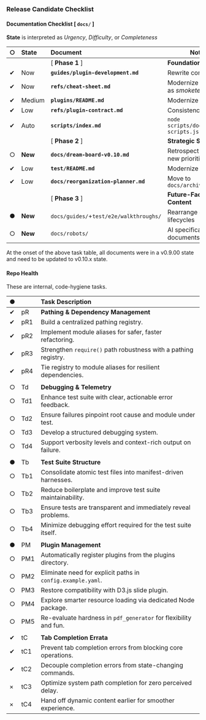 ### Release Candidate Checklist


#### Documentation Checklist [ `docs/` ]

**State** is interpreted as *Urgency*, *Difficulty*, or *Completeness*

| ○ | State   | Document                                | Notes                                  |
|:--|:--------|:----------------------------------------|----------------------------------------|
|   |         | [ **Phase 1** ]                         | **Foundational Update**                |
| ✔ | Now     | **`guides/plugin-development.md`**      | Rewrite completely                     |
| ✔ | Now     | **`refs/cheat-sheet.md`**               | Modernize - doubles as *smoketester*   |
| ✔ | Medium  | **`plugins/README.md`**                 | Modernize                              |
| ✔ | Low     | **`refs/plugin-contract.md`**           | Consistency                            |
| ✔ | Auto    | **`scripts/index.md`**                  | `node scripts/docs/update-scripts.js`  |
|   |         | [ **Phase 2** ]                         | **Strategic Synthesis**                |
| ○ | **New** | **`docs/dream-board-v0.10.md`**         | Retrospect of reorg + new priorities   |
| ✔ | Low     | **`test/README.md`**                    | Modernize                              |
| ✔ | Low     | **`docs/reorganization-planner.md`**    | Move to `docs/archive/v0.10/`          |
|   |         | [ **Phase 3** ]                         | **Future-Facing Content**              |
| ● | **New** | `docs/guides/`+`test/e2e/walkthroughs/` | Rearrange `e2e`, lifecycles            |
| ○ | **New** | `docs/robots/`                          | AI specification documents**           |

At the onset of the above task table, all documents were in a v0.9.00 state and need to be updated to v0.10.x state. 

#### Repo Health

These are internal, code-hygiene tasks.

| ● |     | Task Description                                                 |
|:--|:----|:-----------------------------------------------------------------|
| ✔ | pR  | **Pathing & Dependency Management**                              |
| ✔ | pR1 | Build a centralized pathing registry.                            |
| ✔ | pR2 | Implement module aliases for safer, faster refactoring.          |
| ✔ | pR3 | Strengthen `require()` path robustness with a pathing registry.  |
| ✔ | pR4 | Tie registry to module aliases for resilient dependencies.       |
|   |     |                                                                  |
| ○ | Td  | **Debugging & Telemetry**                                        |
| ○ | Td1 | Enhance test suite with clear, actionable error feedback.        |
| ○ | Td2 | Ensure failures pinpoint root cause and module under test.       |
| ○ | Td3 | Develop a structured debugging system.                           |
| ○ | Td4 | Support verbosity levels and context-rich output on failure.     |
|   |     |                                                                  |
| ● | Tb  | **Test Suite Structure**                                         |
| ○ | Tb1 | Consolidate atomic test files into manifest-driven harnesses.    |
| ○ | Tb2 | Reduce boilerplate and improve test suite maintainability.       |
| ○ | Tb3 | Ensure tests are transparent and immediately reveal problems.    |
| ○ | Tb4 | Minimize debugging effort required for the test suite itself.    |
|   |     |                                                                  |
| ● | PM  | **Plugin Management**                                            |
| ○ | PM1 | Automatically register plugins from the plugins directory.       | 
| ○ | PM2 | Eliminate need for explicit paths in `config.example.yaml`.      |
| ○ | PM3 | Restore compatibility with D3.js slide plugin.                   |
| ○ | PM4 | Explore smarter resource loading via dedicated Node package.     |
| ○ | PM5 | Re-evaluate hardness in `pdf_generator` for flexibility and fun. |
|   |     |                                                                  |
| ✔ | tC  | **Tab Completion Errata**                                        |
| ✔ | tC1 | Prevent tab completion errors from blocking core operations.     |
| ✔ | tC2 | Decouple completion errors from state-changing commands.         |
| × | tC3 | Optimize system path completion for zero perceived delay.        |
| × | tC4 | Hand off dynamic content earlier for smoother experience.        |

<!--
✔ = Complete
● = In Progress
○ = Open
× = Wontfix
‖ = Paused
-->


